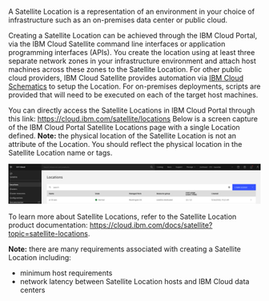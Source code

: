 A Satellite Location is a representation of an environment in your choice of infrastructure such as an on-premises data center or public cloud.

Creating a Satellite Location can be achieved through the IBM Cloud Portal, via the IBM Cloud Satellite command line interfaces or application programming interfaces (APIs). You create the location using at least three separate network zones in your infrastructure environment and attach host machines  across these zones to the Satellite Location. For other public cloud providers, IBM Cloud Satellite provides automation via <a href="https://cloud.ibm.com/docs/schematics?topic=schematics-about-schematics" target="_blank">IBM Cloud Schematics</a> to setup the Location. For on-premises deployments, scripts are provided that will need to be executed on each of the target host machines.

You can directly access the Satellite Locations in IBM Cloud Portal through this link: <a href="https://cloud.ibm.com/satellite/locations" target="_blank">https://cloud.ibm.com/satellite/locations</a> Below is a screen capture of the IBM Cloud Portal Satellite Locations page with a single Location defined. **Note:** the physical location of the Satellite Location is not an attribute of the Location. You should reflect the physical location in the Satellite Location name or tags.

![](_attachments/SatelliteLocations.png)

To learn more about Satellite Locations, refer to the Satellite Location product documentation: <a href="https://cloud.ibm.com/docs/satellite?topic=satellite-locations" target="_blank">https://cloud.ibm.com/docs/satellite?topic=satellite-locations</a>.

**Note:** there are many requirements associated with creating a Satellite Location including:

   - minimum host requirements
   - network latency between Satellite Location hosts and IBM Cloud data centers
